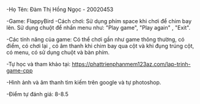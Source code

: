 -Họ Tên: Đàm Thị Hồng Ngọc - 20020453

-Game: FlappyBird
-Cách chơi: Sử dụng phím space  khi chơi để chim bay lên. 
             Sử dụng chuột để nhấn menu như: "Play game", "Play again" , "Exit".

-Các tính năng của game: Có thể chơi gần như game thông thường, có điểm, có chơi lại , có âm thanh khi chim bay qua cột và khi đụng trúng cột, có menu, có sử dụng chuột và bàn phím. 

-Tự học và tham khảo tại: 
	  https://phattrienphanmem123az.com/lap-trinh-game-cpp

-Hình ảnh và âm thanh tìm kiếm trên google và tự photoshop.

-Điểm tự đánh giá: 8-8.5 
   
